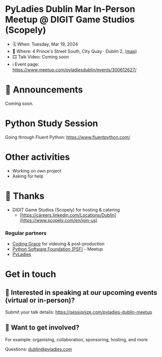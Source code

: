 # PyLadies Dublin Mar In-Person Meetup @ DIGIT Game Studios (Scopely)

* 🗓 When: Tuesday, Mar 19, 2024
* 📍 Where: 4 Prince's Street South, City Quay · Dublin 2, ([map](https://maps.app.goo.gl/Aq33NZ9nP5VVk64g8))
* 🎞 Talk Video: Coming soon
* ℹ️ Event page: https://www.meetup.com/pyladiesdublin/events/300612627/

  
# 📢 Announcements
Coming soon.

# Python Study Session
Going through Fluent Python: https://www.fluentpython.com/

# Other activities
* Working on own project
* Asking for help
  
# 💟 Thanks 
* DIGIT Game Studios (Scopely) for hosting & catering
    * [https://careers.linkedin.com/Locations/Dublin](https://www.scopely.com/en/join-us)

### Regular partners
* [Coding Grace](https://codinggrace.com) for videoing & post-production
* [Python Software Foundation (PSF)](https://www.python.org/psf-landing/) - Meetup
* [PyLadies](https://pyladies.com/)

# Get in touch
## 🎤 Interested in speaking at our upcoming events (virtual or in-person)?
Submit your talk details: https://sessionize.com/pyladies-dublin-meetup

## 💖 Want to get involved?
For example: organising, collaboration, sponsoring, hosting, and more

Questions: dublin@pyladies.com
